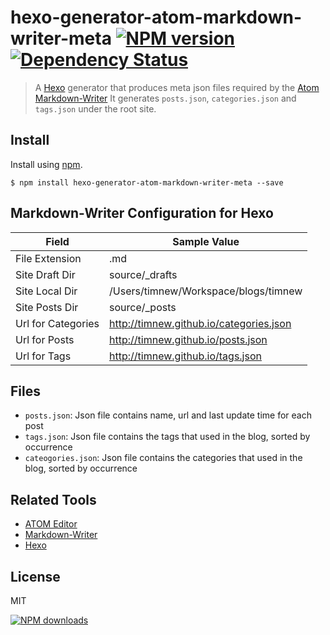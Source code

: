 hexo-generator-atom-markdown-writer-meta [![NPM version][npm-image]][npm-url] [![Dependency Status][depstat-image]][depstat-url]
========================================

> A [Hexo][hexo-url] generator that produces meta json files required by the [Atom][atom-url] [Markdown-Writer][markdown-writer-url]
> It generates `posts.json`, `categories.json` and `tags.json` under the root site.

## Install

Install using [npm][npm-url].

    $ npm install hexo-generator-atom-markdown-writer-meta --save

## Markdown-Writer Configuration for Hexo

Field          | Sample Value
---------------|----
File Extension | .md
Site Draft Dir | source/_drafts
Site Local Dir | /Users/timnew/Workspace/blogs/timnew
Site Posts Dir | source/_posts
Url for Categories | http://timnew.github.io/categories.json
Url for Posts      | http://timnew.github.io/posts.json
Url for Tags       | http://timnew.github.io/tags.json

## Files

* `posts.json`: Json file contains name, url and last update time for each post
* `tags.json`: Json file contains the tags that used in the blog, sorted by occurrence
* `cateogories.json`: Json file contains the categories that used in the blog, sorted by occurrence

## Related Tools

* [ATOM Editor][atom-url]
* [Markdown-Writer][markdown-writer-url]
* [Hexo][hexo-url]

## License
MIT

[![NPM downloads][npm-downloads]][npm-url]

[homepage]: https://github.com/timnew/hexo-generator-atom-markdown-writer-meta

[npm-url]: https://npmjs.org/package/hexo-generator-atom-markdown-writer-meta
[npm-image]: http://img.shields.io/npm/v/hexo-generator-atom-markdown-writer-meta.svg?style=flat
[npm-downloads]: http://img.shields.io/npm/dm/hexo-generator-atom-markdown-writer-meta.svg?style=flat

[depstat-url]: https://gemnasium.com/timnew/hexo-generator-atom-markdown-writer-meta
[depstat-image]: http://img.shields.io/gemnasium/timnew/hexo-generator-atom-markdown-writer-meta

[atom-url]: https://atom.io/
[markdown-writer-url]: https://github.com/zhuochun/md-writer
[hexo-url]: http://hexo.io/

